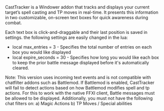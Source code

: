 CastTracker is a Windower addon that tracks and displays your current target’s spell casting and TP moves in real-time. It presents this information in two customizable, on-screen text boxes for quick awareness during combat.

Each text box is click-and-draggable and their last position is saved in settings. the following settings are easily changed in the lua:
- local max_entries = 3 - Specifies the total number of entries on each box you would like displayed
- local expire_seconds = 30 - Specifies how long you would like each box to keep the prior battle message displayed before it's automatically cleared.

Note: This version uses incoming text events and is not compatible with chatfilter addons such as Battlemod. If Battlemod is enabled, CastTracker will fail to detect actions based on how Battlemod modifies spell and tp actions.
For this to work with the native FFXI client, Battle messages must be allowed to be displayed. Additionally, you must not have the following chat filters on:
a) Magic Actions
b) TP Moves / Special abilities

